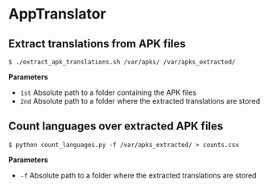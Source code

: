 # AppTranslator

## Extract translations from APK files

```
$ ./extract_apk_translations.sh /var/apks/ /var/apks_extracted/
```

**Parameters**
* `1st` Absolute path to a folder containing the APK files
* `2nd` Absolute path to a folder where the extracted translations are stored

## Count languages over extracted APK files
```
$ python count_languages.py -f /var/apks_extracted/ > counts.csv
```

**Parameters**
* `-f` Absolute path to a folder where the extracted translations are stored
